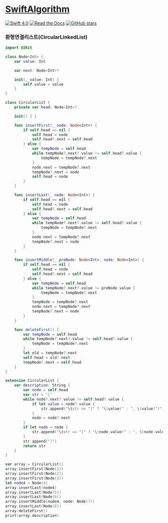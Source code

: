 # [SwiftAlgorithm](https://github.com/pikachu987/SwiftAlgorithm "SwiftAlgorithm")

[![Swift 4.0](https://img.shields.io/badge/Swift-4.0-orange.svg?style=flat)](https://developer.apple.com/swift/)
[![Read the Docs](https://img.shields.io/readthedocs/pip.svg)](https://github.com/pikachu987/SwiftAlgorithm)
[![GitHub stars](https://img.shields.io/github/stars/badges/shields.svg?style=social&label=Stars)](https://github.com/pikachu987/SwiftAlgorithm)

### 환형연결리스트(CircularLinkedList)

```swift
import UIKit

class Node<Int> {
    var value: Int

    var next: Node<Int>?

    init(_ value: Int) {
        self.value = value
    }
}

class CircularList {
    private var head: Node<Int>?

    init() { }

    func insertFirst(_ node: Node<Int>) {
        if self.head == nil {
            self.head = node
            self.head?.next = self.head
        } else {
            var tempNode = self.head
            while tempNode?.next?.value != self.head?.value {
                tempNode = tempNode?.next
            }
            node.next = tempNode?.next
            tempNode?.next = node
            self.head = node
        }
    }

    func insertLast(_ node: Node<Int>) {
        if self.head == nil {
            self.head = node
            self.head?.next = self.head
        } else {
            var tempNode = self.head
            while tempNode?.next?.value != self.head?.value {
                tempNode = tempNode?.next
            }
            node.next = tempNode?.next
            tempNode?.next = node
        }
    }

    func insertMiddle(_ preNode: Node<Int>, node: Node<Int>) {
        if self.head == nil {
            self.head = node
            self.head?.next = self.head
        } else {
            var tempNode = self.head
            while tempNode?.next?.value != preNode.value {
                tempNode = tempNode?.next
            }
            tempNode = tempNode?.next
            node.next = tempNode?.next
            tempNode?.next = node
        }
    }

    func deleteFirst() {
        var tempNode = self.head
        while tempNode?.next?.value != self.head?.value {
            tempNode = tempNode?.next
        }
        let old = tempNode?.next
        self.head = old?.next
        tempNode?.next = self.head
    }
}

extension CircularList {
    var description: String {
        var node = self.head
        var str = "["
        while node?.next?.value != self.head?.value {
            if let value = node?.value {
                str.append("\(str == "[" ? "\(value)" : ", \(value)")")
            }
            node = node?.next
        }
        if let node = node {
            str.append("\(str == "[" ? "\(node.value)" : ", \(node.value)")")
        }
        str.append("]")
        return str
    }
}

var array = CircularList()
array.insertFirst(Node(1))
array.insertFirst(Node(2))
array.insertFirst(Node(3))
let node4 = Node(4)
array.insertLast(node4)
array.insertLast(Node(5))
array.insertLast(Node(6))
array.insertMiddle(node4, node: Node(7))
array.insertLast(Node(8))
array.deleteFirst()
print(array.description)

```
